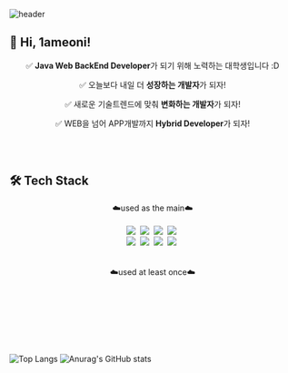 ![header](https://capsule-render.vercel.app/api?type=Waving&color=00C3FF&height=180&section=header&text=Eonion's%20Development%20Github&fontSize=40&fontColor=ffffff&fontAlign=52)

## 👋 Hi, 1ameoni!
<div align="center">
  
✅ **Java Web BackEnd Developer**가 되기 위해 노력하는 대학생입니다 :D

  
✅ 오늘보다 내일 더 **성장하는 개발자**가 되자!

✅ 새로운 기술트렌드에 맞춰 **변화하는 개발자**가 되자!

✅ WEB을 넘어 APP개발까지 **Hybrid Developer**가 되자!
</div>

<br/><br>

## 🛠 Tech Stack
<p align="center">
☁️used as the main☁️
<br>
<br>  
<img src="https://img.shields.io/badge/JAVA-FF7800?style=for-the-badge&logo=java&logoColor=white"></a>&nbsp
<img src="https://img.shields.io/badge/Node.js-339933?style=for-the-badge&logo=Node.js&logoColor=white"/></a>&nbsp
<img src="https://img.shields.io/badge/Python-007396?style=for-the-badge&logo=python&logoColor=white"></a>&nbsp
<img src="https://img.shields.io/badge/mysql-4479A1?style=for-the-badge&logo=mysql&logoColor=white"></a>&nbsp
<br> 
<img src="https://img.shields.io/badge/Spring-6DB33F?style=for-the-badge&logo=Spring&logoColor=white"></a>&nbsp
<img src="https://img.shields.io/badge/Springboot-6DB33F?style=for-the-badge&logo=Springboot&logoColor=white"></a>&nbsp
<img src="https://img.shields.io/badge/react Native-61DAFB?style=for-the-badge&logo=react&logoColor=black"></a>&nbsp
<img src="https://img.shields.io/badge/github-181717?style=for-the-badge&logo=github&logoColor=white"></a>&nbsp 
<br>
<br>
<br>
☁️used at least once☁️
<br>

</p>
<br/><br> 
<br/><br> 

<br/><br>
![Top Langs](https://github-readme-stats.vercel.app/api/top-langs/?username=sangeon22&layout=compact&theme=github_dark)
![Anurag's GitHub stats](https://github-readme-stats.vercel.app/api?username=sangeon22&show_icons=true&theme=github_dark)
